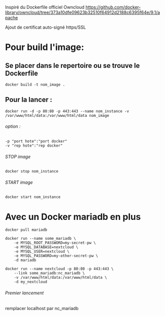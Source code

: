 Inspiré du Dockerfile officiel Owncloud
https://github.com/docker-library/owncloud/tree/373a10dfe09623b32510f64912d2188c6395f64e/9.1/apache

Ajout de certificat auto-signé https/SSL

# Pour build l'image:
## Se placer dans le repertoire ou se trouve le Dockerfile

	docker build -t nom_image .

## Pour la lancer :

	docker run -d -p 80:80 -p 443:443 --name nom_instance -v /var/www/html/data:/var/www/html/data nom_image

###### option : 
	-p "port hote":"port docker"
	-v "rep hote":"rep docker"

###### STOP image

	docker stop nom_instance

###### START image

	docker start nom_instance


# Avec un Docker mariadb en plus

	docker pull mariadb

	docker run --name some_mariadb \
        -e MYSQL_ROOT_PASSWORD=my-secret-pw \ 
        -e MYSQL_DATABASE=nextcloud \
        -e MYSQL_USER=nextcloud \
        -e MYSQL_PASSWORD=my-other-secret-pw \
        -d mariadb
        
	docker run --name nextcloud -p 80:80 -p 443:443 \
        --link some_mariadb:nc_mariadb \
        -v /var/www/html/data:/var/www/html/data \
        -d my_nextcloud

###### Premier lancement
remplacer localhost par nc_mariadb
